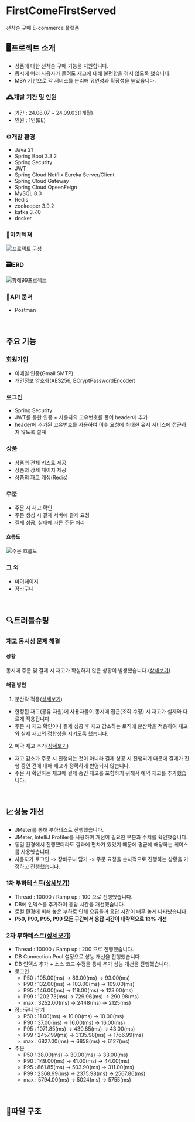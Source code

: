 # FirstComeFirstServed
선착순 구매 E-commerce 플랫폼

## 🖥️프로젝트 소개
- 상품에 대한 선착순 구매 기능을 지원합니다.
- 동시에 여러 사용자가 몰려도 재고에 대해 불편함을 겪지 않도록 했습니다.
- MSA 기반으로 각 서비스를 분리해 유연성과 확장성을 높였습니다.
  
### 🕰️개발 기간 및 인원
- 기간 : 24.08.07 ~ 24.09.03(1개월)
- 인원 : 1인(BE)
### ⚙️개발 환경
- Java 21
- Spring Boot 3.3.2
- Spring Security
- JWT
- Spring Cloud Netflix Eureka Server/Client
- Spring Cloud Gateway
- Spring Cloud OpeenFeign
- MySQL 8.0
- Redis
- zookeeper 3.9.2
- kafka 3.7.0
- docker
### 🔧아키텍쳐
![프로젝트 구성](https://github.com/user-attachments/assets/4a2119e9-a5ce-442f-b811-3b462aa38fb2)
### 🗃️ERD
![항해99프로젝트](https://github.com/user-attachments/assets/4f50654d-a5f2-43d1-aebb-9c52e02f7c90)
### 📜API 문서
- Postman
<br>

## 주요 기능
### 회원가입
- 이메일 인증(Gmail SMTP)
- 개인정보 암호화(AES256, BCryptPasswordEncoder)

### 로그인
- Spring Security
- JWT를 통한 인증 + 사용자의 고유번호를 풀어 header에 추가
- header에 추가된 고유번호를 사용하여 이후 요청에 최대한 유저 서비스에 접근하지 않도록 설계

### 상품
- 상품의 전체 리스트 제공
- 상품의 상세 페이지 제공
- 상품의 재고 캐싱(Redis)

### 주문
- 주문 시 재고 확인
- 주문 생성 시 결제 서버에 결제 요청
- 결제 성공, 실패에 따른 주문 처리
#### 흐름도
![주문 흐름도](https://github.com/user-attachments/assets/bdb5804b-9b5b-4ad0-99eb-86da308c580a)

### 그 외
- 마이페이지
- 장바구니
<br>

## 🔍트러블슈팅
### 재고 동시성 문제 해결
#### 상황
동시에 주문 및 결제 시 재고가 확실하지 않은 상황이 발생했습니다.([상세보기](https://www.notion.so/1-114e1a8b341b4a498e0a8c57887d2d13))
#### 해결 방안
1. 분산락 적용([상세보기](https://www.notion.so/2-Redis-01677c4b466044138e20ea07bdf660f6))
- 한정된 재고(공유 자원)에 사용자들이 동시에 접근(조회.수정) 시 재고가 실제와 다르게 적용됩니다.
- 주문 시 재고 확인이나 결제 성공 후 재고 감소하는 로직에 분산락을 적용하여 재고와 실제 재고의 정합성을 지키도록 했습니다.

2. 예약 재고 추가([상세보기](https://www.notion.so/3-9763cb91d21b4453a12a6f7ead28b803))
- 재고 감소가 주문 시 진행되는 것이 아니라 결제 성공 시 진행되기 때문에 결제가 진행 중인 건에 대해 재고가 정확하게 반영되지 않습니다.
- 주문 시 확인하는 재고에 결제 중인 재고를 포함하기 위해서 예약 재고를 추가했습니다.
<br>

## 📈성능 개선
- JMeter를 통해 부하테스트 진행했습니다.
- JMeter, IntelliJ Profiler를 사용하여 개선이 필요한 부분과 수치를 확인했습니다.
- 동일 환경에서 진행했더라도 결과에 편차가 있었기 때문에 평균에 해당하는 케이스를 사용했습니다.
- 사용자가 로그인 -> 장바구니 담기 -> 주문 요청을 순차적으로 진행하는 상황을 가정하고 진행했습니다.
### 1차 부하테스트([상세보기](https://www.notion.so/1-2bc289254d3342eaa3859d9c1a945bde))
- Thread : 10000 / Ramp up : 100 으로 진행했습니다.
- DB에 인덱스를 추가하여 응답 시간을 개선했습니다.
- 로컬 환경에 비해 높은 부하로 인해 오류율과 응답 시간이 너무 높게 나타났습니다.
- <b>P50, P90, P95, P99 모든 구간에서 응답 시간이 대략적으로 13% 개선</b>

### 2차 부하테스트([상세보기](https://www.notion.so/2-492bb91a9cdd4616a821b6b083029b88))
- Thread : 10000 / Ramp up : 200 으로 진행했습니다.
- DB Connection Pool 설정으로 성능 개선을 진행했습니다.
- DB 인덱스 추가 + 소스 코드 수정을 통해 추가 성능 개선을 진행했습니다.
- 로그인
  - P50 : 105.00(ms) → 89.00(ms) → 93.00(ms)
  - P90 : 132.00(ms) → 103.00(ms) → 109.00(ms)
  - P95 : 146.00(ms) → 118.00(ms) → 123.00(ms)
  - P99 : 1202.73(ms) → 729.96(ms) → 290.98(ms)
  - max : 3252.00(ms) → 2448(ms) → 2125(ms)
- 장바구니 담기
  - P50 : 11.00(ms) → 10.00(ms) → 10.00(ms)
  - P90 : 37.00(ms) → 16.00(ms) → 16.00(ms)
  - P95 : 1071.85(ms) → 430.85(ms) → 43.00(ms)
  - P99 : 2457.99(ms) → 3135.98(ms) → 1766.99(ms)
  - max : 6827.00(ms) → 6858(ms) → 6127(ms)
- 주문
  - P50 : 38.00(ms) → 30.00(ms) → 33.00(ms)
  - P90 : 149.00(ms) → 41.00(ms) → 44.00(ms)
  - P95 : 861.85(ms) → 503.90(ms) → 311.00(ms)
  - P99 : 2368.99(ms) → 2375.98(ms) → 2567.86(ms)
  - max : 5794.00(ms) → 5024(ms) → 5755(ms)

<br>

## 📂파일 구조

